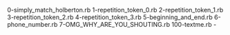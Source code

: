 0-simply_match_holberton.rb 1-repetition_token_0.rb 2-repetition_token_1.rb 3-repetition_token_2.rb 4-repetition_token_3.rb 5-beginning_and_end.rb 6-phone_number.rb 7-OMG_WHY_ARE_YOU_SHOUTING.rb 100-textme.rb -
